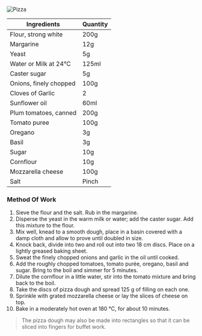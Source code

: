 ![Pizza](resource:assets/images/breadDoughProducts/pizza.png)

| Ingredients              | Quantity               |
|--------------------------|------------------------|
| Flour, strong white      | 200g                   |
| Margarine                | 12g                    |
| Yeast                    | 5g                     |
| Water or Milk at 24°C    | 125ml                  |
| Caster sugar             | 5g                     |
| Onions, finely chopped   | 100g                   |
| Cloves of Garlic         | 2                      |
| Sunflower oil            | 60ml                   |
| Plum tomatoes, canned    | 200g                   |
| Tomato puree             | 100g                   |
| Oregano                  | 3g                     |
| Basil                    | 3g                     |
| Sugar                    | 10g                    |
| Cornflour                | 10g                    |
| Mozzarella cheese        | 100g                   |
| Salt                     | Pinch                  |


### **Method Of Work**
1. Sieve the flour and the salt. Rub in the margarine.
2. Disperse the yeast in the warm milk or water; add the caster sugar. Add this mixture to the flour.
3. Mix well, knead to a smooth dough, place in a basin covered with a damp cloth and allow to prove until doubled in size.
4. Knock back, divide into two and roll out into two 18 cm discs. Place on a lightly greased baking sheet.
5. Sweat the finely chopped onions and garlic in the oil until cooked.
6. Add the roughly chopped tomatoes, tomato purée, oregano, basil and sugar. Bring to the boil and simmer for 5 minutes.
7. Dilute the cornflour in a little water, stir into the tomato mixture and bring back to the boil.
8. Take the discs of pizza dough and spread 125 g of filling on each one.
9. Sprinkle with grated mozzarella cheese or lay the slices of cheese on top.
10. Bake in a moderately hot oven at 180 °C, for about 10 minutes.

>The pizza dough may also be made into rectangles so that it can be sliced into fingers for buffet work.